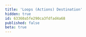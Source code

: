 ```yaml
---
title: 'Loops (Actions) Destination'
hidden: true
id: 63360a5fe290ca3fdfad4a68
published: false
beta: true
---
```

